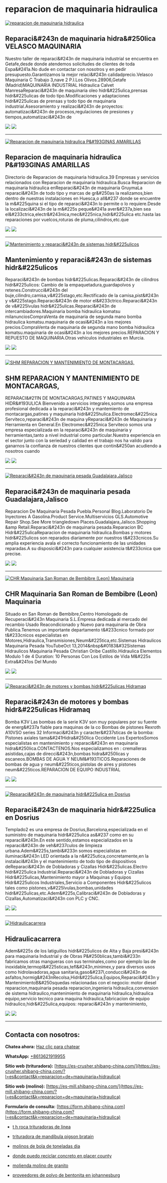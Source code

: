 # reparacion de maquinaria hidraulica

<a href="https://swt.shibang-china.com/?l=es&img&k=reparacion+de+maquinaria+hidraulica" target="_blank">![reparacion de maquinaria hidraulica](http://static.shibang-china.com/all-800x300/867.jpg)</a>

## Reparaci&#243n de maquinaria hidra&#250lica VELASCO MAQUINARIA
Nuestro taller de reparaci&#243n de maquinaria industrial se encuentra en Getafe,desde donde atendemos solicitudes de clientes de toda Espa&#241a.No dude en contactar con nosotros y en pedir presupuesto.Garantizamos la mejor relaci&#243n calidadprecio.Velasco Maquinaria C Trabajo 3,nave 2 P.I.Los Olivos.28906,Getafe (Madrid)MAQUINARIA INDUSTRIAL Hidraulica Calvet ManresaReparaci&#243n de maquinaria oleo hidr&#225ulica,prensas hidr&#225ulicas de todo tipo.Modificaciones y adaptaciones hidr&#225ulicas de prensas y todo tipo de maquinaria industrial.Asesoramiento y realizaci&#243n de proyectos: automatizaci&#243n de procesos,regulaciones de presiones y tiempos,automatizaci&#243n de


<a href="https://whatsapp.shibangsoft.com/WhatsApp.php" target="_blank" title="WhatsApp">![](http://static.shibang-china.com/icon/whatsapp.png)</a> <a href="https://swt.shibang-china.com/?l=es&icon&k=reparacion+de+maquinaria+hidraulica" target="_blank">![](http://static.shibang-china.com/icon/chat-es.png)</a>

---

<a href="https://swt.shibang-china.com/?l=es&img&k=reparacion+de+maquinaria+hidraulica" target="_blank">![Reparacion de maquinaria hidraulica P&#193GINAS AMARILLAS](http://static.shibang-china.com/all-800x300/953.jpg)</a>

## Reparacion de maquinaria hidraulica P&#193GINAS AMARILLAS
Directorio de Reparacion de maquinaria hidraulica.39 Empresas y servicios relacionados con Reparacion de maquinaria hidraulica.Busca Reparacion de maquinaria hidraulica enReparaci&#243n de maquinaria GruymaLa reparaci&#243n de todo tipo y marcas de gr&#250as la realizamos,bien dentro de nuestras instalaciones en Huesca,o all&#237 donde se encuentre la m&#225quina si el tipo de reparaci&#243n lo permite o lo requiere.Desde la localizaci&#243n de la m&#225s peque&#241a aver&#237a,bien sea el&#233ctrica,electr&#243nica,mec&#225nica,hidr&#225ulica etc.hasta las reparaciones por vuelcos,roturas de pluma,cilindros,etc.que


<a href="https://whatsapp.shibangsoft.com/WhatsApp.php" target="_blank" title="WhatsApp">![](http://static.shibang-china.com/icon/whatsapp.png)</a> <a href="https://swt.shibang-china.com/?l=es&icon&k=reparacion+de+maquinaria+hidraulica" target="_blank">![](http://static.shibang-china.com/icon/chat-es.png)</a>

---

<a href="https://swt.shibang-china.com/?l=es&img&k=reparacion+de+maquinaria+hidraulica" target="_blank">![Mantenimiento y reparaci&#243n de sistemas hidr&#225ulicos](http://static.shibang-china.com/all-800x300/1322.jpg)</a>

## Mantenimiento y reparaci&#243n de sistemas hidr&#225ulicos
Reparaci&#243n de bombas hidr&#225ulicas.Reparaci&#243n de cilindros hidr&#225ulicos: Cambio de la empaquetadura,guardapolvos y retenes.Construcci&#243n del buje,cilindro,camisa,v&#225stago,etc.Rectificado de la camisa,pist&#243n y v&#225stago.Reparaci&#243n de motor el&#233ctrico.Reparaci&#243n de v&#225lvulas hidr&#225ulicas.Reparaci&#243n de intercambiadores.Maquinaria bomba hidraulica komatsu milanunciosCompraVenta de maquinaria de segunda mano bomba hidraulica komatsu.maquinaria de ocasi&#243n a los mejores precios.CompraVenta de maquinaria de segunda mano bomba hidraulica komatsu.maquinaria de ocasi&#243n a los mejores precios.REPARACION Y REPUESTO DE MAQUINARIA.Otras vehiculos industriales en Murcia.


<a href="https://whatsapp.shibangsoft.com/WhatsApp.php" target="_blank" title="WhatsApp">![](http://static.shibang-china.com/icon/whatsapp.png)</a> <a href="https://swt.shibang-china.com/?l=es&icon&k=reparacion+de+maquinaria+hidraulica" target="_blank">![](http://static.shibang-china.com/icon/chat-es.png)</a>

---

<a href="https://swt.shibang-china.com/?l=es&img&k=reparacion+de+maquinaria+hidraulica" target="_blank">![SHM REPARACION Y MANTENIMIENTO DE MONTACARGAS,](http://static.shibang-china.com/all-800x300/1315.jpg)</a>

## SHM REPARACION Y MANTENIMIENTO DE MONTACARGAS,
REPARACI&#211N DE MONTACARGAS,PATINES Y MAQUINARIA HIDR&#193ULICA Bienvenido a servicios integrales,somos una empresa profesional dedicada a la reparaci&#243n y mantemiento de montacargas,patines y maquinaria hidr&#225hulica.Electromec&#225nica Serviteco,reparaci&#243n de maquina yReparaci&#243n de Maquinaria y Herramienta en General.En Electromec&#225nica Serviteco somos una empresa especializada en la reparaci&#243n de maquinaria y herramientas,tanto a nivel industrial como particular.Nuestra experiencia en el sector junto con la seriedad y calidad en el trabajo nos ha valido para ganarnos la confianza de nuestros clientes que contin&#250an acudiendo a nosotros cuando


<a href="https://whatsapp.shibangsoft.com/WhatsApp.php" target="_blank" title="WhatsApp">![](http://static.shibang-china.com/icon/whatsapp.png)</a> <a href="https://swt.shibang-china.com/?l=es&icon&k=reparacion+de+maquinaria+hidraulica" target="_blank">![](http://static.shibang-china.com/icon/chat-es.png)</a>

---

<a href="https://swt.shibang-china.com/?l=es&img&k=reparacion+de+maquinaria+hidraulica" target="_blank">![Reparaci&#243n de maquinaria pesada Guadalajara,Jalisco](http://static.shibang-china.com/all-800x300/684.jpg)</a>

## Reparaci&#243n de maquinaria pesada Guadalajara,Jalisco
Reparacion De Maquinaria Pesada Puebla.Personal Blog.Laboratorio De Inyectores A Gasolina.Product Service.Multiservicios GLS.Automotive Repair Shop.See More triangledown Places.Guadalajara,Jalisco.Shopping &amp Retail.Reparaci&#243n de maquinaria pesada.Reparacion BC Hidr&#225ulicaReparacion de maquinaria hidraulica.Bombas y motores hidr&#225ulicos son reparados diariamente por nuestros t&#233cnicos.Su amplia experiencia avala el correcto funcionamiento de las unidades reparadas.A su disposici&#243n para cualquier asistencia t&#233cnica que precise.


<a href="https://whatsapp.shibangsoft.com/WhatsApp.php" target="_blank" title="WhatsApp">![](http://static.shibang-china.com/icon/whatsapp.png)</a> <a href="https://swt.shibang-china.com/?l=es&icon&k=reparacion+de+maquinaria+hidraulica" target="_blank">![](http://static.shibang-china.com/icon/chat-es.png)</a>

---

<a href="https://swt.shibang-china.com/?l=es&img&k=reparacion+de+maquinaria+hidraulica" target="_blank">![CHR Maquinaria San Roman de Bembibre (Leon) Maquinaria](http://static.shibang-china.com/all-800x300/1517.jpg)</a>

## CHR Maquinaria San Roman de Bembibre (Leon) Maquinaria
Situado en San Roman de Bembibre,Centro Homologado de Recuperaci&#243n Maquinaria S.L.Empresa dedicada al mercado del recambio Usado Reacondicionado y Nuevo para maquinaria de Obra Publica.Tenemos un importante departamento t&#233cnico formado por t&#233cnicos especialistas en Motores,Hidraulica,Transmisiones,Neum&#225tica,etc.Sistemas Hidraulicos Maquinaria Pesada YouTubeOct 13,2014&nbsp&#0183&#32Sistemas Hidraulicos Maquinaria Pesada Christian Oribe Castillo.Hidraulica Elementos Modulo 1 de 4 Duration: 10 Personas Con Los Estilos de Vida M&#225s Extra&#241os Del Mundo


<a href="https://whatsapp.shibangsoft.com/WhatsApp.php" target="_blank" title="WhatsApp">![](http://static.shibang-china.com/icon/whatsapp.png)</a> <a href="https://swt.shibang-china.com/?l=es&icon&k=reparacion+de+maquinaria+hidraulica" target="_blank">![](http://static.shibang-china.com/icon/chat-es.png)</a>

---

<a href="https://swt.shibang-china.com/?l=es&img&k=reparacion+de+maquinaria+hidraulica" target="_blank">![Reparaci&#243n de motores y bombas hidr&#225ulicas Hidramaq](http://static.shibang-china.com/all-800x300/1295.jpg)</a>

## Reparaci&#243n de motores y bombas hidr&#225ulicas Hidramaq
Bomba K3V Las bombas de la serie K3V son muy populares por su fuente de energ&#237a fiable para maquinas de la co Bombas de pistones Rexroth A10VSO series 32 Informaci&#243n y caracter&#237sticas de la bomba: Pistones axiales tama&#241Hidra&#250lica Occidente Los ExpertosSomos especialistas en mantenimiento y reparaci&#243n en maquinaria hidra&#250lica.CONTACTENOS.Nos especializamos en : cremalleras asistidas,cajas de direcci&#243n,bombas hidra&#250licas y escaneos.BOMBAS DE AGUA Y NEUM&#193TICOS.Reparaciones de bombas de agua y neum&#225ticos,pistolas de aires y pistones neum&#225ticos.REPARACION DE EQUIPO INDUSTRIAL


<a href="https://whatsapp.shibangsoft.com/WhatsApp.php" target="_blank" title="WhatsApp">![](http://static.shibang-china.com/icon/whatsapp.png)</a> <a href="https://swt.shibang-china.com/?l=es&icon&k=reparacion+de+maquinaria+hidraulica" target="_blank">![](http://static.shibang-china.com/icon/chat-es.png)</a>

---

<a href="https://swt.shibang-china.com/?l=es&img&k=reparacion+de+maquinaria+hidraulica" target="_blank">![Reparaci&#243n de maquinaria hidr&#225ulica en Dosrius](http://static.shibang-china.com/all-800x300/1300.jpg)</a>

## Reparaci&#243n de maquinaria hidr&#225ulica en Dosrius
Templado2 es una empresa de Dosrius,Barcelona,especializada en el suministro de maquinaria hidr&#225ulica as&#237 como en su reparaci&#243n.En este sentido,estamos especializados en la reparaci&#243n de veh&#237culos de limpieza urbana.Adem&#225s,tambi&#233n somos especialistas en iluminaci&#243n LED orientada a la n&#225utica,concretamente,en la instalaci&#243n y el mantenimiento de todo tipo de dispositivos deReparaci&#243n de Dobladoras y Cizallas Hidr&#225ulicas.Electro hidr&#225ulica Industrial.Reparaci&#243n de Dobladoras y Cizallas Hidr&#225ulicas,Mantenimiento mayor a Maquinas y Equipos Hidr&#225ulicos Industriales,Servicio a Componentes Hidr&#225ulicos tales como pistones,v&#225lvulas,bombas,unidades hidr&#225ulicas,etc.Adem&#225s,Calibraci&#243n de Dobladoras y Cizallas,Automatizaci&#243n con PLC y CNC.


<a href="https://whatsapp.shibangsoft.com/WhatsApp.php" target="_blank" title="WhatsApp">![](http://static.shibang-china.com/icon/whatsapp.png)</a> <a href="https://swt.shibang-china.com/?l=es&icon&k=reparacion+de+maquinaria+hidraulica" target="_blank">![](http://static.shibang-china.com/icon/chat-es.png)</a>

---

<a href="https://swt.shibang-china.com/?l=es&img&k=reparacion+de+maquinaria+hidraulica" target="_blank">![Hidraulicacarrera](http://static.shibang-china.com/all-800x300/1222.jpg)</a>

## Hidraulicacarrera
Adem&#225s de los latiguillos hidr&#225ulicos de Alta y Baja presi&#243n para maquinaria Industrial y de Obras P&#250blicas,tambi&#233n fabricamos otras mangueras con sus terminales,como por ejemplo las de inoxidable,termopl&#225sticas,tefl&#243n,minimex,y para diversos usos como hidrolavadoras,agua sanitaria,gaso&#237l,conducci&#243n de asfaltos,hormig&#243nRecolsa,Hidr&#225ulica,Equipos,Reparaci&#243n y MantenimientoB&#250squedas relacionadas con el negocio: motor diesel reparacion,maquinaria pesada reparacion,ingenieria hidraulica,convension de sistema hidraulico,mantenimiento de maquinaria hidraulica,hidraulica equipo,servicio tecnico para maquina hidraulica,fabricacion de equipo hidraulico,hidr&#225ulica,equipos: reparaci&#243n y mantenimiento,


<a href="https://whatsapp.shibangsoft.com/WhatsApp.php" target="_blank" title="WhatsApp">![](http://static.shibang-china.com/icon/whatsapp.png)</a> <a href="https://swt.shibang-china.com/?l=es&icon&k=reparacion+de+maquinaria+hidraulica" target="_blank">![](http://static.shibang-china.com/icon/chat-es.png)</a>

---
## Contacta con nosotros:

**Chatea ahora:** [Haz clic para chatear](https://swt.shibang-china.com?l=es&contact&k=reparacion+de+maquinaria+hidraulica)

**WhatsApp:**  [+8613621919955](https://whatsapp.shibangsoft.com/WhatsApp.php)

**Sitio web (trituradora):** [https://es-crusher.shibang-china.com/](https://es-crusher.shibang-china.com/?l=es&contact&k=reparacion+de+maquinaria+hidraulica)

**Sitio web (molino):** [https://es-mill.shibang-china.com/](https://es-mill.shibang-china.com/?l=es&contact&k=reparacion+de+maquinaria+hidraulica)

**Formulario de consulta:** [https://form.shibang-china.com](https://form.shibang-china.com?l=es&contact&k=reparacion+de+maquinaria+hidraulica)

* [t h roca trituradoras de linea](../92/t%20h%20roca%20trituradoras%20de%20linea.md)

* [trituradora de mandíbula pigson bratain](../84/trituradora%20de%20mand%C3%ADbula%20pigson%20bratain.md)

* [molinos de bola de toneladas dia](../83/molinos%20de%20bola%20de%20toneladas%20dia.md)

* [donde puedo reciclar concreto en placer county](../83/donde%20puedo%20reciclar%20concreto%20en%20placer%20county.md)

* [molienda molino de granito](../93/molienda%20molino%20de%20granito.md)

* [proveedores de polvo de bentonita en johannesburg](../89/proveedores%20de%20polvo%20de%20bentonita%20en%20johannesburg.md)